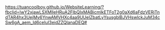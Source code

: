 https://tuancoolboy.github.io/WebsiteLearning/?fbclid=IwY2xjawLSXMlleHRuA2FlbQIxMABicmlkETFoT2g0aXd6aFdzVERiTndTAR4hx3UejMv6YnwAMVHXc4aa9UUeIZbatLyYsusgblBJVHswlckJuM34cSw6gA_aem_ld6ceIuI3eidZZQIanaDEQ#
